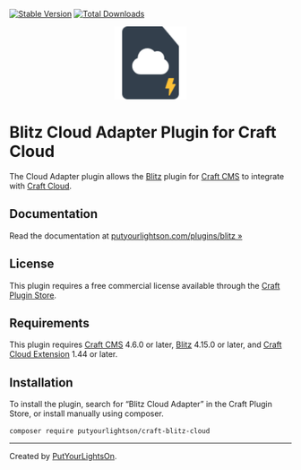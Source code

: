 [![Stable Version](https://img.shields.io/packagist/v/putyourlightson/craft-blitz-cloud?label=stable)]((https://packagist.org/packages/putyourlightson/craft-blitz-cloud))
[![Total Downloads](https://img.shields.io/packagist/dt/putyourlightson/craft-blitz-cloud)](https://packagist.org/packages/putyourlightson/craft-blitz-cloud)

<p align="center"><img width="130" src="https://raw.githubusercontent.com/putyourlightson/craft-blitz-cloud/v1/src/icon.svg"></p>

# Blitz Cloud Adapter Plugin for Craft Cloud

The Cloud Adapter plugin allows the [Blitz](https://putyourlightson.com/plugins/blitz) plugin for [Craft CMS](https://craftcms.com/) to integrate with [Craft Cloud](https://craftcms.com/cloud).

## Documentation

Read the documentation at [putyourlightson.com/plugins/blitz »](https://putyourlightson.com/plugins/blitz#reverse-proxy-purgers)

## License

This plugin requires a free commercial license available through the [Craft Plugin Store](https://plugins.craftcms.com/blitz-cloud).

## Requirements

This plugin requires [Craft CMS](https://craftcms.com/) 4.6.0 or later, [Blitz](https://putyourlightson.com/plugins/blitz) 4.15.0 or later, and [Craft Cloud Extension](https://github.com/craftcms/cloud-extension-yii2/) 1.44 or later.

## Installation

To install the plugin, search for “Blitz Cloud Adapter” in the Craft Plugin Store, or install manually using composer.

```shell
composer require putyourlightson/craft-blitz-cloud
```

---

Created by [PutYourLightsOn](https://putyourlightson.com/).
